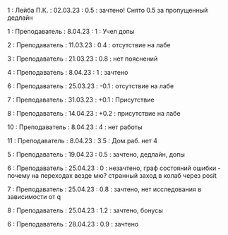 1 : Лейба П.К. : 02.03.23 : 0.5 : зачтено! Снято 0.5 за пропущенный дедлайн

1 : Преподаватель : 8.04.23 : 1 : Учел допы

2 : Преподаватель : 11.03.23 : 0.4 : отсутствие на лабе

3 : Преподаватель : 21.03.23 : 0.8 : нет пояснений

4 : Преподаватель : 8.04.23 : 1 : зачтено

6 : Преподаватель : 25.03.23 : -0.1 : отсутствие на лабе

7 : Преподаватель : 31.03.23 : +0.1 : Присутствие

8 : Преподаватель : 14.04.23 : +0.2 : присутствие на лабе

10 : Преподаватель : 8.04.23 : 4 : нет работы

11 : Преподаватель : 8.04.23 : 3.5 : Дом.раб. нет 4

5 : Преподаватель : 19.04.23 : 0.5 : зачтено, дедлайн, допы

6 : Преподаватель : 25.04.23 : 0 : незачтено, граф состояний ошибки - почему на переходах везде мю? странный заход в колаб через posit

7 : Преподаватель : 25.04.23 : 0.8 : зачтено, нет исследования в зависимости от q

8 : Преподаватель : 25.04.23 : 1.2 : зачтено, бонусы

6 : Преподаватель : 28.04.23 : 0.9 : зачтено


